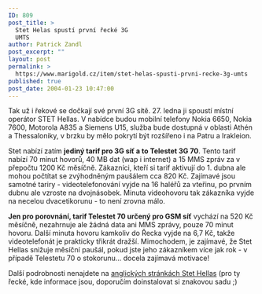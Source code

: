 ```yaml
---
ID: 809
post_title: >
  Stet Helas spustí první řecké 3G
  UMTS
author: Patrick Zandl
post_excerpt: ""
layout: post
permalink: >
  https://www.marigold.cz/item/stet-helas-spusti-prvni-recke-3g-umts
published: true
post_date: 2004-01-23 10:47:00
---
```

<P>Tak už i řekové se dočkají své první 3G sítě. 27. ledna ji spoustí místní operátor STET Hellas. V nabídce budou mobilní telefony Nokia 6650, Nokia 7600, Motorola A835 a Siemens U15, služba bude dostupná v oblasti Athén a Thessaloniky, v brzku by mělo pokrytí být rozšířeno i na Patru a Irakleion. </P>
<P>Stet nabízí zatím <STRONG>jediný tarif pro 3G síť a to Telestet 3G 70</STRONG>. Tento tarif nabízí 70 minut hovorů, 40 MB dat (wap i internet) a 15 MMS zpráv za v přepočtu 1200 Kč měsíčně. Zákazníci, kteří si tarif aktivují do 1. dubna ale mohou počtítat se zvýhodněným paušálem cca 820 Kč. Zajímavé jsou samotné tariry - videotelefonování vyjde na 16 haléřů za vteřinu, po prvním dubnu ale vzroste na dvojnásobek. Minuta videohovoru tak zákazníka vyjde na necelou dvacetikorunu - to není zrovna málo. </P>
<P><STRONG>Jen pro porovnání, tarif Telestet 70 určený pro GSM síť</STRONG> vychází na 520 Kč měsíčně, nezahrnuje ale žádná data ani MMS zprávy, pouze 70 minut hovoru. Další minuta hovoru kamkoliv do Řecka vyjde na 6,7 Kč, takže videotelefonát je prakticky třikrát dražší. Mimochodem, je zajímavé, že Stet Hellas snižuje měsíční paušál, pokud jste jeho zákazníkem více jak rok - v případě Telestetu 70 o stokorunu... docela zajímavá motivace!</P>
<P>Další podrobnosti nenajdete na <A href="http://www.telestet.gr/en/" target=_blank>anglických stránkách Stet Hellas</A> (pro ty řecké, kde informace jsou, doporučím doinstalovat si znakovou sadu ;)</P>